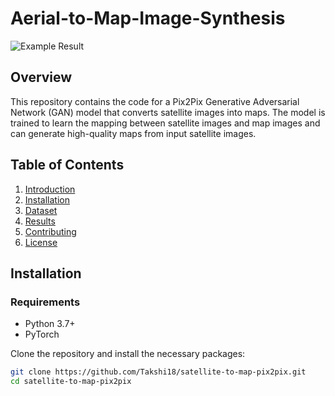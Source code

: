 # Aerial-to-Map-Image-Synthesis



![Example Result](https://github.com/Takshi18/Aerial-to-Map-Image-Synthesis/assets/121176455/d6e1e486-4b1d-41b1-bfc6-5b10ba54f504)


## Overview

This repository contains the code for a Pix2Pix Generative Adversarial Network (GAN) model that converts satellite images into maps. The model is trained to learn the mapping between satellite images and map images and can generate high-quality maps from input satellite images.

## Table of Contents

1. [Introduction](#satellite-image-to-map-conversion-using-pix2pix-gan)
2. [Installation](#installation)
3. [Dataset](#dataset)
4. [Results](#results)
5. [Contributing](#contributing)
6. [License](#license)

## Installation

### Requirements

- Python 3.7+
- PyTorch


Clone the repository and install the necessary packages:

```bash
git clone https://github.com/Takshi18/satellite-to-map-pix2pix.git
cd satellite-to-map-pix2pix


